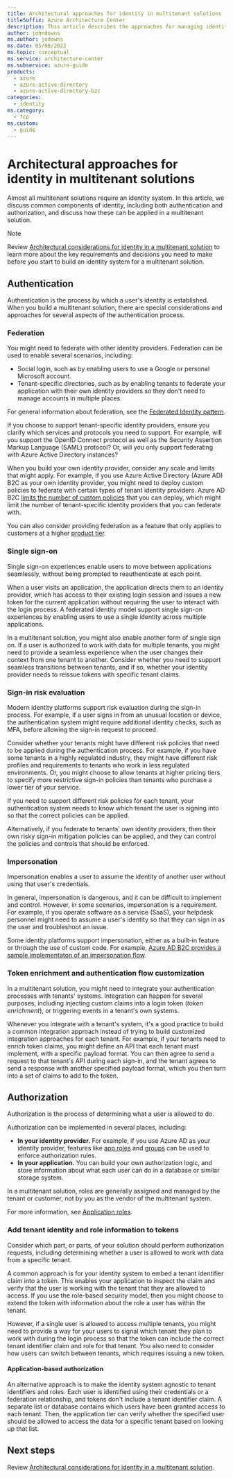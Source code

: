 ```yaml
---
title: Architectural approaches for identity in multitenant solutions
titleSuffix: Azure Architecture Center
description: This article describes the approaches for managing identities in a multitenant solution.
author: johndowns
ms.author: jodowns
ms.date: 05/08/2022
ms.topic: conceptual
ms.service: architecture-center
ms.subservice: azure-guide
products:
  - azure
  - azure-active-directory
  - azure-active-directory-b2c
categories:
  - identity
ms.category:
  - fcp
ms.custom:
  - guide
---
```


# Architectural approaches for identity in multitenant solutions

Almost all multitenant solutions require an identity system. In this article, we discuss common components of identity, including both authentication and authorization, and discuss how these can be applied in a multitenant solution.

> [!NOTE]
> Review [Architectural considerations for identity in a multitenant solution](../considerations/identity.md) to learn more about the key requirements and decisions you need to make before you start to build an identity system for a multitenant solution.

## Authentication

Authentication is the process by which a user's identity is established. When you build a multitenant solution, there are special considerations and approaches for several aspects of the authentication process.

### Federation

You might need to federate with other identity providers. Federation can be used to enable several scenarios, including:

- Social login, such as by enabling users to use a Google or personal Microsoft account.
- Tenant-specific directories, such as by enabling tenants to federate your application with their own identity providers so they don't need to manage accounts in multiple places.

For general information about federation, see the [Federated Identity pattern](../../../patterns/federated-identity.yml).

If you choose to support tenant-specific identity providers, ensure you clarify which services and protocols you need to support. For example, will you support the OpenID Connect protocol as well as the Security Assertion Markup Language (SAML) protocol? Or, will you only support federating with Azure Active Directory instances?

When you build your own identity provider, consider any scale and limits that might apply. For example, if you use Azure Active Directory (Azure AD) B2C as your own identity provider, you might need to deploy custom policies to federate with certain types of tenant identity providers. Azure AD B2C [limits the number of custom policies](/azure/active-directory-b2c/service-limits?pivots=b2c-custom-policy#azure-ad-b2c-configuration-limits) that you can deploy, which might limit the number of tenant-specific identity providers that you can federate with.

You can also consider providing federation as a feature that only applies to customers at a higher [product tier](../considerations/pricing-models.md#feature--and-service-level-based-pricing).

### Single sign-on

Single sign-on experiences enable users to move between applications seamlessly, without being prompted to reauthenticate at each point.

When a user visits an application, the application directs them to an identity provider, which has access to their existing login session and issues a new token for the current application without requiring the user to interact with the login process. A federated identity model support single sign-on experiences by enabling users to use a single identity across multiple applications.

In a multitenant solution, you might also enable another form of single sign on. If a user is authorized to work with data for multiple tenants, you might need to provide a seamless experience when the user changes their context from one tenant to another. Consider whether you need to support seamless transitions between tenants, and if so, whether your identity provider needs to reissue tokens with specific tenant claims.

### Sign-in risk evaluation

Modern identity platforms support risk evaluation during the sign-in process. For example, if a user signs in from an unusual location or device, the authentication system might require additional identity checks, such as MFA, before allowing the sign-in request to proceed.

Consider whether your tenants might have different risk policies that need to be applied during the authentication process. For example, if you have some tenants in a highly regulated industry, they might have different risk profiles and requirements to tenants who work in less regulated environments. Or, you might choose to allow tenants at higher pricing tiers to specify more restrictive sign-in policies than tenants who purchase a lower tier of your service.

If you need to support different risk policies for each tenant, your authentication system needs to know which tenant the user is signing into so that the correct policies can be applied.

Alternatively, if you federate to tenants' own identity providers, then their own risky sign-in mitigation policies can be applied, and they can control the policies and controls that should be enforced.

### Impersonation

Impersonation enables a user to assume the identity of another user without using that user's credentials.

In general, impersonation is dangerous, and it can be difficult to implement and control. However, in some scenarios, impersonation is a requirement. For example, if you operate software as a service (SaaS), your helpdesk personnel might need to assume a user's identity so that they can sign in as the user and troubleshoot an issue.

Some identity platforms support impersonation, either as a built-in feature or through the use of custom code. For example, [Azure AD B2C provides a sample implementaton of an impersonation flow](https://github.com/azure-ad-b2c/samples/tree/master/policies/impersonation).

### Token enrichment and authentication flow customization

In a multitenant solution, you might need to integrate your authentication processes with tenants' systems. Integration can happen for several purposes, including injecting custom claims into a login token (*token enrichment*), or triggering events in a tenant's own systems.

Whenever you integrate with a tenant's system, it's a good practice to build a common integration approach instead of trying to build customized integration approaches for each tenant. For example, if your tenants need to enrich token claims, you might define an API that each tenant must implement, with a specific payload format. You can then agree to send a request to that tenant's API during each sign-in, and the tenant agrees to send a response with another specified payload format, which you then turn into a set of claims to add to the token.

## Authorization

Authorization is the process of determining what a user is allowed to do.

Authorization can be implemented in several places, including:

- **In your identity provider.** For example, if you use Azure AD as your identity provider, features like [app roles](/azure/active-directory/develop/howto-add-app-roles-in-azure-ad-apps) and [groups](/azure/active-directory/fundamentals/active-directory-groups-create-azure-portal) can be used to enforce authorization rules.
- **In your application.** You can build your own authorization logic, and store information about what each user can do in a database or similar storage system.

In a multitenant solution, roles are generally assigned and managed by the tenant or customer, not by you as the vendor of the multitenant system.

For more information, see [Application roles](../../../multitenant-identity/app-roles.md).

### Add tenant identity and role information to tokens

Consider which part, or parts, of your solution should perform authorization requests, including determining whether a user is allowed to work with data from a specific tenant.

A common approach is for your identity system to embed a tenant identifier claim into a token. This enables your application to inspect the claim and verify that the user is working with the tenant that they are allowed to access. If you use the role-based security model, then you might choose to extend the token with information about the role a user has within the tenant.

However, if a single user is allowed to access multiple tenants, you might need to provide a way for your users to signal which tenant they plan to work with during the login process so that the token can include the correct tenant identifier claim and role for that tenant. You also need to consider how users can switch between tenants, which requires issuing a new token.

#### Application-based authorization

An alternative approach is to make the identity system agnostic to tenant identifiers and roles. Each user is identified using their credentials or a federation relationship, and tokens don't include a tenant identifier claim. A separate list or database contains which users have been granted access to each tenant. Then, the application tier can verify whether the specified user should be allowed to access the data for a specific tenant based on looking up that list.

## Next steps

Review [Architectural considerations for identity in a multitenant solution](../considerations/identity.md).
